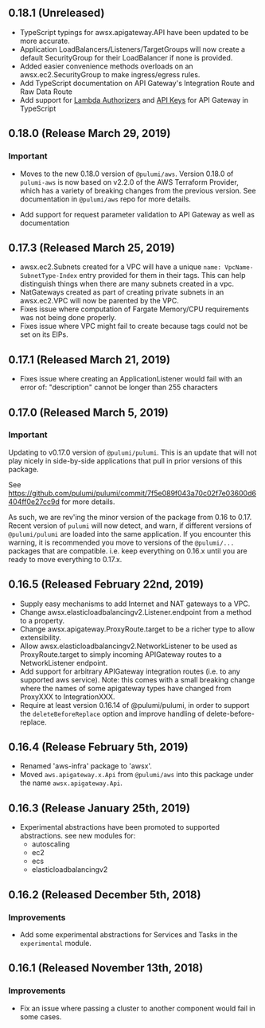 ## 0.18.1 (Unreleased)

- TypeScript typings for awsx.apigateway.API have been updated to be more accurate.
- Application LoadBalancers/Listeners/TargetGroups will now create a default SecurityGroup for their
  LoadBalancer if none is provided.
- Added easier convenience methods overloads on an awsx.ec2.SecurityGroup to make ingress/egress
  rules.
- Add TypeScript documentation on API Gateway's Integration Route and Raw Data Route
- Add support for [Lambda Authorizers](https://docs.aws.amazon.com/apigateway/latest/developerguide/apigateway-use-lambda-authorizer.html) and [API Keys](https://docs.aws.amazon.com/apigateway/latest/developerguide/api-gateway-setup-api-key-with-restapi.html) for API Gateway in TypeScript

## 0.18.0 (Release March 29, 2019)

### Important

- Moves to the new 0.18.0 version of `@pulumi/aws`.  Version 0.18.0 of `pulumi-aws` is now based on
  v2.2.0 of the AWS Terraform Provider, which has a variety of breaking changes from the previous
  version. See documentation in `@pulumi/aws` repo for more details.

- Add support for request parameter validation to API Gateway as well as documentation

## 0.17.3 (Released March 25, 2019)

- awsx.ec2.Subnets created for a VPC will have a unique `name: VpcName-SubnetType-Index` entry
  provided for them in their tags.  This can help distinguish things when there are many subnets
  created in a vpc.
- NatGateways created as part of creating private subnets in an awsx.ec2.VPC will now be parented
  by the VPC.
- Fixes issue where computation of Fargate Memory/CPU requirements was not being done properly.
- Fixes issue where VPC might fail to create because tags could not be set on its EIPs.

## 0.17.1 (Released March 21, 2019)

- Fixes issue where creating an ApplicationListener would fail with an error of:
    "description" cannot be longer than 255 characters

## 0.17.0 (Released March 5, 2019)

### Important

Updating to v0.17.0 version of `@pulumi/pulumi`.  This is an update that will not play nicely
in side-by-side applications that pull in prior versions of this package.

See https://github.com/pulumi/pulumi/commit/7f5e089f043a70c02f7e03600d6404ff0e27cc9d for more details.

As such, we are rev'ing the minor version of the package from 0.16 to 0.17.  Recent version of `pulumi` will now detect, and warn, if different versions of `@pulumi/pulumi` are loaded into the same application.  If you encounter this warning, it is recommended you move to versions of the `@pulumi/...` packages that are compatible.  i.e. keep everything on 0.16.x until you are ready to move everything to 0.17.x.

## 0.16.5 (Released February 22nd, 2019)

- Supply easy mechanisms to add Internet and NAT gateways to a VPC.
- Change awsx.elasticloadbalancingv2.Listener.endpoint from a method to a property.
- Change awsx.apigateway.ProxyRoute.target to be a richer type to allow extensibility.
- Allow awsx.elasticloadbalancingv2.NetworkListener to be used as ProxyRoute.target to simply
  incoming APIGateway routes to a NetworkListener endpoint.
- Add support for arbitrary APIGateway integration routes (i.e. to any supported aws service).
  Note: this comes with a small breaking change where the names of some apigateway types have
  changed from ProxyXXX to IntegrationXXX.
- Require at least version 0.16.14 of @pulumi/pulumi, in order to support the `deleteBeforeReplace`
  option and improve handling of delete-before-replace.

## 0.16.4 (Release February 5th, 2019)

- Renamed 'aws-infra' package to 'awsx'.
- Moved `aws.apigateway.x.Api` from `@pulumi/aws` into this package under the name `awsx.apigateway.Api`.

## 0.16.3 (Release January 25th, 2019)

- Experimental abstractions have been promoted to supported abstractions.  see new modules for:
  - autoscaling
  - ec2
  - ecs
  - elasticloadbalancingv2

## 0.16.2 (Released December 5th, 2018)

### Improvements

- Add some experimental abstractions for Services and Tasks in the `experimental` module.

## 0.16.1 (Released November 13th, 2018)

### Improvements

- Fix an issue where passing a cluster to another component would fail in some cases.

